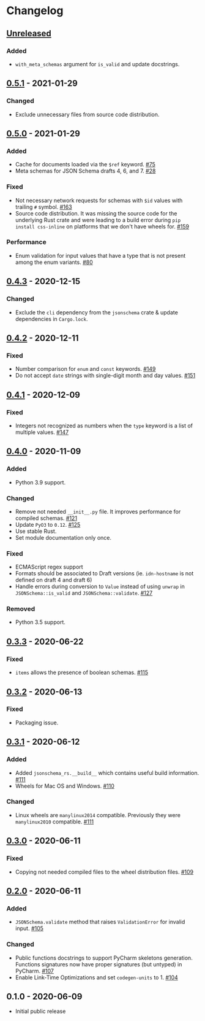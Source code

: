 # Changelog

## [Unreleased]

### Added

- `with_meta_schemas` argument for `is_valid` and update docstrings.

## [0.5.1] - 2021-01-29

### Changed

- Exclude unnecessary files from source code distribution.

## [0.5.0] - 2021-01-29

### Added

- Cache for documents loaded via the `$ref` keyword. [#75](https://github.com/Stranger6667/jsonschema-rs/issues/75)
- Meta schemas for JSON Schema drafts 4, 6, and 7. [#28](https://github.com/Stranger6667/jsonschema-rs/issues/28)

### Fixed

- Not necessary network requests for schemas with `$id` values with trailing `#` symbol. [#163](https://github.com/Stranger6667/jsonschema-rs/issues/163)
- Source code distribution. It was missing the source code for the underlying Rust crate and were leading to
  a build error during `pip install css-inline` on platforms that we don't have wheels for.
  [#159](https://github.com/Stranger6667/jsonschema-rs/issues/159)

### Performance

- Enum validation for input values that have a type that is not present among the enum variants. [#80](https://github.com/Stranger6667/jsonschema-rs/issues/80)

## [0.4.3] - 2020-12-15

### Changed

- Exclude the `cli` dependency from the `jsonschema` crate & update dependencies in `Cargo.lock`.

## [0.4.2] - 2020-12-11

### Fixed

- Number comparison for `enum` and `const` keywords. [#149](https://github.com/Stranger6667/jsonschema-rs/issues/149)
- Do not accept `date` strings with single-digit month and day values. [#151](https://github.com/Stranger6667/jsonschema-rs/issues/151)

## [0.4.1] - 2020-12-09

### Fixed

- Integers not recognized as numbers when the `type` keyword is a list of multiple values. [#147](https://github.com/Stranger6667/jsonschema-rs/issues/147)

## [0.4.0] - 2020-11-09

### Added

- Python 3.9 support.

### Changed

- Remove not needed `__init__.py` file. It improves performance for compiled schemas. [#121](https://github.com/Stranger6667/jsonschema-rs/issues/121)
- Update `PyO3` to `0.12`. [#125](https://github.com/Stranger6667/jsonschema-rs/issues/125)
- Use stable Rust.
- Set module documentation only once.

### Fixed

- ECMAScript regex support
- Formats should be associated to Draft versions (ie. `idn-hostname` is not defined on draft 4 and draft 6)
- Handle errors during conversion to `Value` instead of using `unwrap` in `JSONSchema::is_valid` and `JSONSchema::validate`. [#127](https://github.com/Stranger6667/jsonschema-rs/issues/127)

### Removed

- Python 3.5 support.

## [0.3.3] - 2020-06-22

### Fixed

- `items` allows the presence of boolean schemas. [#115](https://github.com/Stranger6667/jsonschema-rs/pull/115)

## [0.3.2] - 2020-06-13

### Fixed

- Packaging issue.

## [0.3.1] - 2020-06-12

### Added

- Added `jsonschema_rs.__build__` which contains useful build information. [#111](https://github.com/Stranger6667/jsonschema-rs/pulls/111)
- Wheels for Mac OS and Windows. [#110](https://github.com/Stranger6667/jsonschema-rs/issues/110)

### Changed

- Linux wheels are `manylinux2014` compatible. Previously they were `manylinux2010` compatible. [#111](https://github.com/Stranger6667/jsonschema-rs/pulls/111)

## [0.3.0] - 2020-06-11

### Fixed

- Copying not needed compiled files to the wheel distribution files. [#109](https://github.com/Stranger6667/jsonschema-rs/issues/109)

## [0.2.0] - 2020-06-11

### Added

- `JSONSchema.validate` method that raises `ValidationError` for invalid input. [#105](https://github.com/Stranger6667/jsonschema-rs/issues/105)

### Changed

- Public functions docstrings to support PyCharm skeletons generation. Functions signatures now have proper signatures (but untyped) in PyCharm. [#107](https://github.com/Stranger6667/jsonschema-rs/issues/107)
- Enable Link-Time Optimizations and set `codegen-units` to 1. [#104](https://github.com/Stranger6667/jsonschema-rs/issues/104)

## 0.1.0 - 2020-06-09

- Initial public release

[Unreleased]: https://github.com/Stranger6667/jsonschema-rs/compare/python-v0.5.1...HEAD
[0.5.1]: https://github.com/Stranger6667/jsonschema-rs/compare/python-v0.5.0...python-v0.5.1
[0.5.0]: https://github.com/Stranger6667/jsonschema-rs/compare/python-v0.4.3...python-v0.5.0
[0.4.3]: https://github.com/Stranger6667/jsonschema-rs/compare/python-v0.4.2...python-v0.4.3
[0.4.2]: https://github.com/Stranger6667/jsonschema-rs/compare/python-v0.4.1...python-v0.4.2
[0.4.1]: https://github.com/Stranger6667/jsonschema-rs/compare/python-v0.4.0...python-v0.4.1
[0.4.0]: https://github.com/Stranger6667/jsonschema-rs/compare/python-v0.3.3...python-v0.4.0
[0.3.3]: https://github.com/Stranger6667/jsonschema-rs/compare/python-v0.3.2...python-v0.3.3
[0.3.2]: https://github.com/Stranger6667/jsonschema-rs/compare/python-v0.3.1...python-v0.3.2
[0.3.1]: https://github.com/Stranger6667/jsonschema-rs/compare/python-v0.3.0...python-v0.3.1
[0.3.0]: https://github.com/Stranger6667/jsonschema-rs/compare/python-v0.2.0...python-v0.3.0
[0.2.0]: https://github.com/Stranger6667/jsonschema-rs/compare/python-v0.1.0...python-v0.2.0
